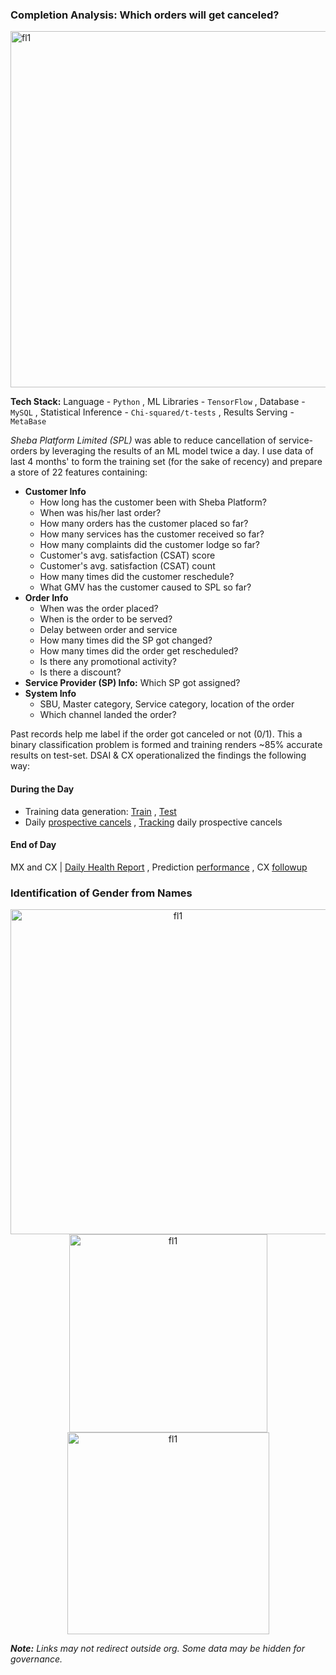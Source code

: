 ### Completion Analysis: Which orders will get canceled?

<img width="570" alt="fl1" src="https://github.com/shithi30/Sheba_Predictions--Cancels_Gender/assets/43873081/e934ce97-d625-4609-b24c-a7c3c408f15b"><br>

**Tech Stack:** Language - `Python` , ML Libraries - `TensorFlow` , Database - `MySQL` , Statistical Inference - `Chi-squared/t-tests` , Results Serving - `MetaBase`

*Sheba Platform Limited (SPL)* was able to reduce cancellation of service-orders by leveraging the results of an ML model twice a day. I use data of last 4 months' to form the training set (for the sake of recency) and prepare a store of 22 features containing:

- <strong>Customer Info</strong>
  - How long has the customer been with Sheba Platform?
  - When was his/her last order?
  - How many orders has the customer placed so far?
  - How many services has the customer received so far?
  - How many complaints did the customer lodge so far?
  - Customer's avg. satisfaction (CSAT) score 
  - Customer's avg. satisfaction (CSAT) count
  - How many times did the customer reschedule?
  - What GMV has the customer caused to SPL so far?
- <strong>Order Info</strong>
  - When was the order placed?
  - When is the order to be served?
  - Delay between order and service
  - How many times did the SP got changed?
  - How many times did the order get rescheduled?
  - Is there any promotional activity?
  - Is there a discount?
- <strong>Service Provider (SP) Info:</strong> Which SP got assigned?
- <strong>System Info</strong>
    - SBU, Master category, Service category, location of the order
    - Which channel landed the order?

Past records help me label if the order got canceled or not (0/1). This a binary classification problem is formed and training renders ~85% accurate results on test-set. DSAI & CX operationalized the findings the following way:

#### During the Day
- Training data generation: [Train](http://mb.sheba.xyz/question/14853) , [Test](http://mb.sheba.xyz/question/16702)
- Daily [prospective cancels](http://mb.sheba.xyz/question/16708?st=risky&dt=2020-06-24) , [Tracking](http://mb.sheba.xyz/question/16744?dt=2020-06-23) daily prospective cancels

#### End of Day
MX and CX | [Daily Health Report](http://mb.sheba.xyz/question/13109?target=5600) , Prediction [performance](https://docs.google.com/spreadsheets/d/1BChwHjBSPakqboYORU4Ukd1bhltUoff1thDjB1G9_oI/edit#gid=0) , CX [followup](https://docs.google.com/spreadsheets/d/1rt68jnf4LPONOY4Raq5M5K-jUQJKUXrxrGTTfDvxmuk/edit#gid=2019316536)

### Identification of Gender from Names
<p align="center">
<img width="520" alt="fl1" src="https://github.com/shithi30/Sheba_Predictions--Cancels_Gender/assets/43873081/63365c45-12c1-45f5-bb52-9c8b4b89910c">
<br>
<img width="317" alt="fl1" src="https://github.com/shithi30/Sheba_Predictions--Cancels_Gender/assets/43873081/69771ee6-26cf-4c60-bf1b-f6abc9e588fd">
<img width="323" alt="fl1" src="https://github.com/shithi30/Prediction_of_Cancellation_and_Gender_SPL/assets/43873081/4c3b0b3c-0732-432a-b68b-c1bbb1fc1508">
</p>

*<strong>Note:</strong> Links may not redirect outside org. Some data may be hidden for governance.*
